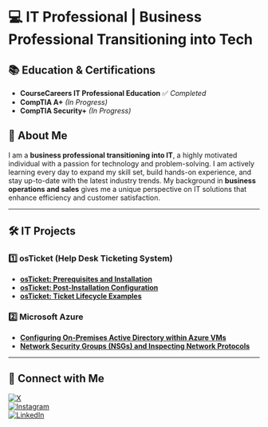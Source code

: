 # 💻 IT Professional | Business Professional Transitioning into Tech  

## 📚 Education & Certifications  
- **CourseCareers IT Professional Education** ✅ *Completed*  
- **CompTIA A+** *(In Progress)*  
- **CompTIA Security+** *(In Progress)*  

## 🚀 About Me  
I am a **business professional transitioning into IT**, a highly motivated individual with a passion for technology and problem-solving. I am actively learning every day to expand my skill set, build hands-on experience, and stay up-to-date with the latest industry trends. My background in **business operations and sales** gives me a unique perspective on IT solutions that enhance efficiency and customer satisfaction.  

---  

## 🛠 IT Projects  
### 1️⃣ osTicket (Help Desk Ticketing System)  
- **[osTicket: Prerequisites and Installation](https://github.com/hbagaryan/osticket-prereqs)**  
- **[osTicket: Post-Installation Configuration](https://github.com/hbagaryan/post-install-config)**  
- **[osTicket: Ticket Lifecycle Examples](https://github.com/YourUsername/osTicket-Ticket-Lifecycle)**  

### 2️⃣ Microsoft Azure  
- **[Configuring On-Premises Active Directory within Azure VMs](https://github.com/YourUsername/Azure-Active-Directory)**  
- **[Network Security Groups (NSGs) and Inspecting Network Protocols](https://github.com/YourUsername/Azure-NSG-Network-Protocols)**  

---  

## 🔗 Connect with Me  
[![X](https://img.shields.io/badge/X-000000?style=for-the-badge&logo=x&logoColor=white)](https://twitter.com/YourUsername)  
[![Instagram](https://img.shields.io/badge/Instagram-E4405F?style=for-the-badge&logo=instagram&logoColor=white)](https://instagram.com/YourUsername)  
[![LinkedIn](https://img.shields.io/badge/LinkedIn-0077B5?style=for-the-badge&logo=linkedin&logoColor=white)](https://www.linkedin.com/in/YourUsername)  
